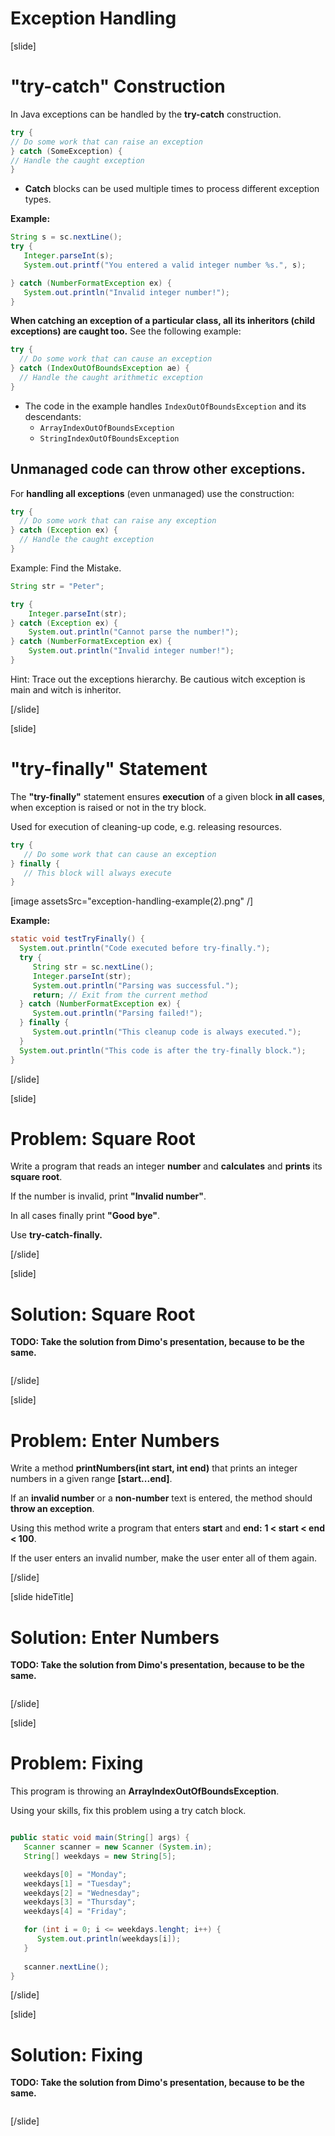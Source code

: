 # Exception Handling

[slide]

# "try-catch" Construction

In Java exceptions can be handled by the **try-catch** construction.

```java 
try {
// Do some work that can raise an exception
} catch (SomeException) {
// Handle the caught exception
}
```
- **Catch** blocks can be used multiple times to process different exception types.

**Example:**

```java 
String s = sc.nextLine();
try {
   Integer.parseInt(s);
   System.out.printf("You entered a valid integer number %s.", s);

} catch (NumberFormatException ex) {
   System.out.println("Invalid integer number!");
}
```

**When catching an exception of a particular class, all its inheritors (child exceptions) are caught too.**
See the following  example:

```java 
try {
  // Do some work that can cause an exception
} catch (IndexOutOfBoundsException ae) {
  // Handle the caught arithmetic exception
}
```
- The code in the example handles `IndexOutOfBoundsException` and its descendants: 
    - `ArrayIndexOutOfBoundsException`
    - `StringIndexOutOfBoundsException`

## Unmanaged code can throw **other exceptions**.

For **handling all exceptions** (even unmanaged) use the construction:

```java
try {
  // Do some work that can raise any exception
} catch (Exception ex) {
  // Handle the caught exception
}
``` 

Example: Find the Mistake.

```java live
String str = "Peter";

try {
    Integer.parseInt(str);
} catch (Exception ex) {
    System.out.println("Cannot parse the number!");
} catch (NumberFormatException ex) {
    System.out.println("Invalid integer number!");
}
```

Hint: Trace out the exceptions hierarchy. Be cautious witch exception is main and witch is inheritor.

[/slide]

[slide]

# "try-finally" Statement

The **"try-finally"** statement ensures **execution** of a given block **in all cases**, when exception is raised or not in the try block.

Used for execution of cleaning-up code, e.g. releasing resources.

```java 
try {
   // Do some work that can cause an exception
} finally {
   // This block will always execute
}
```

[image assetsSrc="exception-handling-example(2).png" /]


**Example:**


```java 
static void testTryFinally() {
  System.out.println("Code executed before try-finally.");
  try {
     String str = sc.nextLine();
     Integer.parseInt(str);
     System.out.println("Parsing was successful.");
     return; // Exit from the current method
  } catch (NumberFormatException ex) {
     System.out.println("Parsing failed!");
  } finally {
     System.out.println("This cleanup code is always executed.");
  }
  System.out.println("This code is after the try-finally block.");
}
```

[/slide]

[slide]

# Problem: Square Root

Write a program that reads an integer **number** and **calculates** and **prints** its **square root**.

If the number is invalid, print **"Invalid number"**. 

In all cases finally print **"Good bye"**. 

Use **try-catch-finally.**


[/slide]

[slide]

# Solution: Square Root

**TODO: Take the solution from Dimo's presentation, because to be the same.**

```java live

```
[/slide]

[slide]

# Problem: Enter Numbers

Write a method **printNumbers(int start, int end)** that prints an integer numbers in a given range **\[start...end\]**. 

If an **invalid number** or a **non-number** text is entered, the method should **throw an exception**. 

Using this method write a program that enters **start** and **end:** **1 < start < end < 100**. 

If the user enters an invalid number, make the user enter all of them again.


[/slide]

[slide hideTitle]

# Solution: Enter Numbers

**TODO: Take the solution from Dimo's presentation, because to be the same.**

```java live

```

[/slide]

[slide]

# Problem: Fixing

This program is throwing an **ArrayIndexOutOfBoundsException**. 

Using your skills, fix this problem using a try catch block.

```java

public static void main(String[] args) {
   Scanner scanner = new Scanner (System.in);
   String[] weekdays = new String[5];

   weekdays[0] = "Monday";
   weekdays[1] = "Tuesday";
   weekdays[2] = "Wednesday";
   weekdays[3] = "Thursday";
   weekdays[4] = "Friday";

   for (int i = 0; i <= weekdays.lenght; i++) {
      System.out.println(weekdays[i]);
   }
   
   scanner.nextLine();
}

```

[/slide]

[slide]

# Solution: Fixing

**TODO: Take the solution from Dimo's presentation, because to be the same.**

```java live

```

[/slide]





